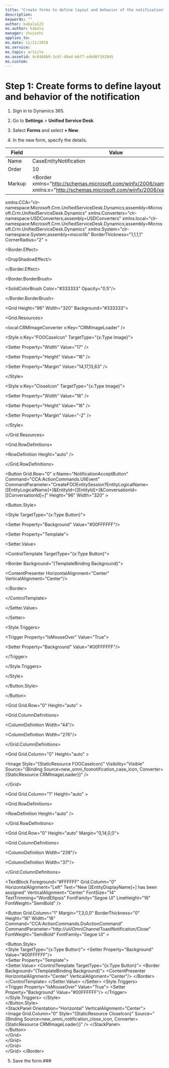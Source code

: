 ```yaml
---
title: "Create forms to define layout and behavior of the notification"
description: 
keywords: ""
author: kabala123
ms.author: kabala
manager: shujoshi
applies_to: 
ms.date: 11/21/2018
ms.service: 
ms.topic: article
ms.assetid: 4c846869-3c6f-49ad-b6f7-a4b06f102845
ms.custom: 
---
```

# Step 1: Create forms to define layout and behavior of the notification 

1.  Sign in to Dynamics 365. 

2.  Go to **Settings** &gt; **Unified Service Desk**. 

3.  Select **Forms** and select **+ New**. 

4.  In the new form, specify the details. 

| Field   | Value  |
|---------|--------|
| Name    | CaseEntityNotification |
| Order   | 10 |
| Markup  | &lt;Border xmlns="http://schemas.microsoft.com/winfx/2006/xaml/presentation" xmlns:x="http://schemas.microsoft.com/winfx/2006/xaml"  
xmlns:CCA="clr-namespace:Microsoft.Crm.UnifiedServiceDesk.Dynamics;assembly=Microsoft.Crm.UnifiedServiceDesk.Dynamics"
  xmlns:Converters="clr-namespace:USDConverters;assembly=USDConverters" xmlns:local="clr-namespace:Microsoft.Crm.UnifiedServiceDesk.Dynamics;assembly=Microsoft.Crm.UnifiedServiceDesk.Dynamics" xmlns:System="clr-namespace:System;assembly=mscorlib" BorderThickness="1,1,1,1" CornerRadius="2" &gt;  
                                                                                                                                                                                                                                                                                                        
  &lt;Border.Effect&gt;                                                                                                                                                                                                                                                                                 
                                                                                                                                                                                                                                                                                                        
  &lt;DropShadowEffect/&gt;                                                                                                                                                                                                                                                                             
                                                                                                                                                                                                                                                                                                        
  &lt;/Border.Effect&gt;                                                                                                                                                                                                                                                                                
                                                                                                                                                                                                                                                                                                        
  &lt;Border.BorderBrush&gt;                                                                                                                                                                                                                                                                            
                                                                                                                                                                                                                                                                                                        
  &lt;SolidColorBrush Color="\#333333" Opacity="0.5"/&gt;                                                                                                                                                                                                                                               
                                                                                                                                                                                                                                                                                                        
  &lt;/Border.BorderBrush&gt;                                                                                                                                                                                                                                                                           
                                                                                                                                                                                                                                                                                                        
  &lt;Grid Height="96" Width="320" Background="\#333333"&gt;                                                                                                                                                                                                                                            
                                                                                                                                                                                                                                                                                                        
  &lt;Grid.Resources&gt;                                                                                                                                                                                                                                                                                
                                                                                                                                                                                                                                                                                                        
  &lt;local:CRMImageConverter x:Key="CRMImageLoader" /&gt;                                                                                                                                                                                                                                              
                                                                                                                                                                                                                                                                                                        
  &lt;Style x:Key="FOOCaseIcon" TargetType="{x:Type Image}"&gt;                                                                                                                                                                                                                                         
                                                                                                                                                                                                                                                                                                        
  &lt;Setter Property="Width" Value="17" /&gt;                                                                                                                                                                                                                                                          
                                                                                                                                                                                                                                                                                                        
  &lt;Setter Property="Height" Value="16" /&gt;                                                                                                                                                                                                                                                         
                                                                                                                                                                                                                                                                                                        
  &lt;Setter Property="Margin" Value="14,17,13,63" /&gt;                                                                                                                                                                                                                                                
                                                                                                                                                                                                                                                                                                        
  &lt;/Style&gt;                                                                                                                                                                                                                                                                                        
                                                                                                                                                                                                                                                                                                        
  &lt;Style x:Key="CloseIcon" TargetType="{x:Type Image}"&gt;                                                                                                                                                                                                                                           
                                                                                                                                                                                                                                                                                                        
  &lt;Setter Property="Width" Value="16" /&gt;                                                                                                                                                                                                                                                          
                                                                                                                                                                                                                                                                                                        
  &lt;Setter Property="Height" Value="16" /&gt;                                                                                                                                                                                                                                                         
                                                                                                                                                                                                                                                                                                        
  &lt;Setter Property="Margin" Value="-2" /&gt;                                                                                                                                                                                                                                                         
                                                                                                                                                                                                                                                                                                        
  &lt;/Style&gt;                                                                                                                                                                                                                                                                                        
                                                                                                                                                                                                                                                                                                        
  &lt;/Grid.Resources&gt;                                                                                                                                                                                                                                                                               
                                                                                                                                                                                                                                                                                                        
  &lt;Grid.RowDefinitions&gt;                                                                                                                                                                                                                                                                           
                                                                                                                                                                                                                                                                                                        
  &lt;RowDefinition Height="auto" /&gt;                                                                                                                                                                                                                                                                 
                                                                                                                                                                                                                                                                                                        
  &lt;/Grid.RowDefinitions&gt;                                                                                                                                                                                                                                                                          
                                                                                                                                                                                                                                                                                                        
  &lt;Button Grid.Row="0" x:Name="NotificationAcceptButton" Command="CCA:ActionCommands.UIIEvent" CommandParameter="CreateFOOEntitySession?EntityLogicalName=\[\[EntityLogicalName\]+\]&amp;EntityId=\[\[EntityId\]+\]&amp;ConversationId=\[\[ConversationId\]+\]" Height="96" Width="320" &gt;         
                                                                                                                                                                                                                                                                                                        
  &lt;Button.Style&gt;                                                                                                                                                                                                                                                                                  
                                                                                                                                                                                                                                                                                                        
  &lt;Style TargetType="{x:Type Button}"&gt;                                                                                                                                                                                                                                                            
                                                                                                                                                                                                                                                                                                        
  &lt;Setter Property="Background" Value="\#00FFFFFF"/&gt;                                                                                                                                                                                                                                              
                                                                                                                                                                                                                                                                                                        
  &lt;Setter Property="Template"&gt;                                                                                                                                                                                                                                                                    
                                                                                                                                                                                                                                                                                                        
  &lt;Setter.Value&gt;                                                                                                                                                                                                                                                                                  
                                                                                                                                                                                                                                                                                                        
  &lt;ControlTemplate TargetType="{x:Type Button}"&gt;                                                                                                                                                                                                                                                  
                                                                                                                                                                                                                                                                                                        
  &lt;Border Background="{TemplateBinding Background}"&gt;                                                                                                                                                                                                                                              
                                                                                                                                                                                                                                                                                                        
  &lt;ContentPresenter HorizontalAlignment="Center" VerticalAlignment="Center"/&gt;                                                                                                                                                                                                                     
                                                                                                                                                                                                                                                                                                        
  &lt;/Border&gt;                                                                                                                                                                                                                                                                                       
                                                                                                                                                                                                                                                                                                        
  &lt;/ControlTemplate&gt;                                                                                                                                                                                                                                                                              
                                                                                                                                                                                                                                                                                                        
  &lt;/Setter.Value&gt;                                                                                                                                                                                                                                                                                 
                                                                                                                                                                                                                                                                                                        
  &lt;/Setter&gt;                                                                                                                                                                                                                                                                                       
                                                                                                                                                                                                                                                                                                        
  &lt;Style.Triggers&gt;                                                                                                                                                                                                                                                                                
                                                                                                                                                                                                                                                                                                        
  &lt;Trigger Property="IsMouseOver" Value="True"&gt;                                                                                                                                                                                                                                                   
                                                                                                                                                                                                                                                                                                        
  &lt;Setter Property="Background" Value="\#00FFFFFF"/&gt;                                                                                                                                                                                                                                              
                                                                                                                                                                                                                                                                                                        
  &lt;/Trigger&gt;                                                                                                                                                                                                                                                                                      
                                                                                                                                                                                                                                                                                                        
  &lt;/Style.Triggers&gt;                                                                                                                                                                                                                                                                               
                                                                                                                                                                                                                                                                                                        
  &lt;/Style&gt;                                                                                                                                                                                                                                                                                        
                                                                                                                                                                                                                                                                                                        
  &lt;/Button.Style&gt;                                                                                                                                                                                                                                                                                 
                                                                                                                                                                                                                                                                                                        
  &lt;/Button&gt;                                                                                                                                                                                                                                                                                       
                                                                                                                                                                                                                                                                                                        
  &lt;Grid Grid.Row="0" Height="auto" &gt;                                                                                                                                                                                                                                                              
                                                                                                                                                                                                                                                                                                        
  &lt;Grid.ColumnDefinitions&gt;                                                                                                                                                                                                                                                                        
                                                                                                                                                                                                                                                                                                        
  &lt;ColumnDefinition Width="44"/&gt;                                                                                                                                                                                                                                                                  
                                                                                                                                                                                                                                                                                                        
  &lt;ColumnDefinition Width="276"/&gt;                                                                                                                                                                                                                                                                 
                                                                                                                                                                                                                                                                                                        
  &lt;/Grid.ColumnDefinitions&gt;                                                                                                                                                                                                                                                                       
                                                                                                                                                                                                                                                                                                        
  &lt;Grid Grid.Column="0" Height="auto" &gt;                                                                                                                                                                                                                                                           
                                                                                                                                                                                                                                                                                                        
  &lt;Image Style="{StaticResource FOOCaseIcon}" Visibility="Visible" Source="{Binding Source=new\_omni\_foonotification\_case\_icon, Converter={StaticResource CRMImageLoader}}" /&gt;                                                                                                                 
                                                                                                                                                                                                                                                                                                        
  &lt;/Grid&gt;                                                                                                                                                                                                                                                                                         
                                                                                                                                                                                                                                                                                                        
  &lt;Grid Grid.Column="1" Height="auto" &gt;                                                                                                                                                                                                                                                           
                                                                                                                                                                                                                                                                                                        
  &lt;Grid.RowDefinitions&gt;                                                                                                                                                                                                                                                                           
                                                                                                                                                                                                                                                                                                        
  &lt;RowDefinition Height="auto" /&gt;                                                                                                                                                                                                                                                                 
                                                                                                                                                                                                                                                                                                        
  &lt;/Grid.RowDefinitions&gt;                                                                                                                                                                                                                                                                          
                                                                                                                                                                                                                                                                                                        
  &lt;Grid Grid.Row="0" Height="auto" Margin="0,14,0,0"&gt;                                                                                                                                                                                                                                             
                                                                                                                                                                                                                                                                                                        
  &lt;Grid.ColumnDefinitions&gt;                                                                                                                                                                                                                                                                        
                                                                                                                                                                                                                                                                                                        
  &lt;ColumnDefinition Width="239"/&gt;                                                                                                                                                                                                                                                                 
                                                                                                                                                                                                                                                                                                        
  &lt;ColumnDefinition Width="37"/&gt;                                                                                                                                                                                                                                                                  
                                                                                                                                                                                                                                                                                                        
  &lt;/Grid.ColumnDefinitions&gt;                                                                                                                                                                                                                                                                       
                                                                                                                                                                                                                                                                                                        
  &lt;TextBlock Foreground="\#FFFFFF" Grid.Column="0" HorizontalAlignment="Left" Text="New \[\[EntityDisplayName\]+\] has been assigned" VerticalAlignment="Center" FontSize="14" TextTrimming="WordEllipsis" FontFamily="Segoe UI" LineHeight="16" FontWeight="SemiBold" /&gt;                         
                                                                                                                                                                                                                                                                                                        
  &lt;Button Grid.Column="1" Margin="7,3,0,0" BorderThickness="0" Height="16" Width="16" Command="CCA:ActionCommands.DoActionCommand" CommandParameter="http://uii/OmniChannelToastNotification/Close" FontWeight="SemiBold" FontFamily="Segoe UI" &gt;                                                 
                                                                                                                                                                                                                                                                                                        
  &lt;Button.Style&gt;     
  &lt;Style TargetType="{x:Type Button}"&gt;
  &lt;Setter Property="Background" Value="\#00FFFFFF"/&gt;   
  &lt;Setter Property="Template"&gt;                     
  &lt;Setter.Value&gt;
  &lt;ControlTemplate TargetType="{x:Type Button}"&gt;
  &lt;Border Background="{TemplateBinding Background}"&gt;
  &lt;ContentPresenter HorizontalAlignment="Center" VerticalAlignment="Center"/&gt;
  &lt;/Border&gt;
  &lt;/ControlTemplate&gt;
  &lt;/Setter.Value&gt;
  &lt;/Setter&gt;
  &lt;Style.Triggers&gt;   
  &lt;Trigger Property="IsMouseOver" Value="True"&gt;
  &lt;Setter Property="Background" Value="\#00FFFFFF"/&gt;
  &lt;/Trigger&gt;
  &lt;/Style.Triggers&gt;
  &lt;/Style&gt;                  
  &lt;/Button.Style&gt;      
  &lt;StackPanel Orientation="Horizontal" VerticalAlignment="Center"&gt;          
  &lt;Image Grid.Column="0" Style="{StaticResource CloseIcon}" Source="{Binding Source=new\_omni\_notification\_close\_icon, Converter={StaticResource CRMImageLoader}}" /&gt;
  &lt;/StackPanel&gt;                                  
  &lt;/Button&gt;                                      
  &lt;/Grid&gt;                                     
  &lt;/Grid&gt;                                      
  &lt;/Grid&gt;                                    
  &lt;/Grid&gt;
  &lt;/Border&gt;

5.  Save the form.### 

